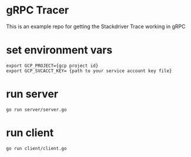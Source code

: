 # gRPC Tracer

This is an example repo for getting the Stackdriver Trace working in gRPC

# set environment vars
    export GCP_PROJECT={gcp project id}
    export GCP_SVCACCT_KEY= {path to your service account key file}

# run server
    go run server/server.go
    
# run client
    go run client/client.go
